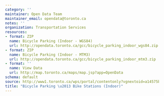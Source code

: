 ```yaml
---
category: ''
maintainer: Open Data Team
maintainer_email: opendata@toronto.ca
notes: ''
organization: Transportation Services
resources:
- format: ZIP
  name: Bicycle Parking (Indoor - WGS84)
  url: http://opendata.toronto.ca/gcc/bicycle_parking_indoor_wgs84.zip
- format: ZIP
  name: Bicycle Parking (Indoor - MTM3)
  url: http://opendata.toronto.ca/gcc/bicycle_parking_indoor_mtm3.zip
- format: ''
  name: View Data
  url: http://map.toronto.ca/maps/map.jsp?app=OpenData
schema: default
source: http://www1.toronto.ca/wps/portal/contentonly?vgnextoid=a14575b59fe87410VgnVCM10000071d60f89RCRD&vgnextchannel=1a66e03bb8d1e310VgnVCM10000071d60f89RCRD
title: "Bicycle Parking \u2013 Bike Stations (Indoor)"
---
```

